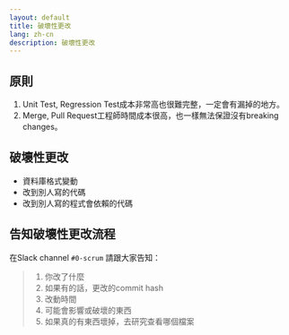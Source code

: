 ```yaml
---
layout: default
title: 破壞性更改
lang: zh-cn
description: 破壞性更改
---
```




## 原則

1. Unit Test, Regression Test成本非常高也很難完整，一定會有漏掉的地方。
1. Merge, Pull Request工程師時間成本很高，也一樣無法保證沒有breaking changes。

## 破壞性更改

* 資料庫格式變動
* 改到別人寫的代碼
* 改到別人寫的程式會依賴的代碼

## 告知破壞性更改流程

在Slack channel `#0-scrum` 請跟大家告知：

> 1. 你改了什麼
> 2. 如果有的話，更改的commit hash
> 3. 改動時間
> 4. 可能會影響或破壞的東西
> 5. 如果真的有東西壞掉，去研究查看哪個檔案

